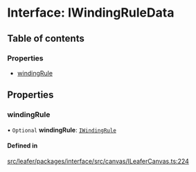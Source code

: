 # Interface: IWindingRuleData

## Table of contents

### Properties

- [windingRule](IWindingRuleData.md#windingrule)

## Properties

### windingRule

• `Optional` **windingRule**: [`IWindingRule`](../modules.md#iwindingrule)

#### Defined in

[src/leafer/packages/interface/src/canvas/ILeaferCanvas.ts:224](https://github.com/leaferjs/leafer/blob/9496e2973fd92c147ae5dbbf3c11ffcd5991c0f1/packages/interface/src/canvas/ILeaferCanvas.ts#L224)
